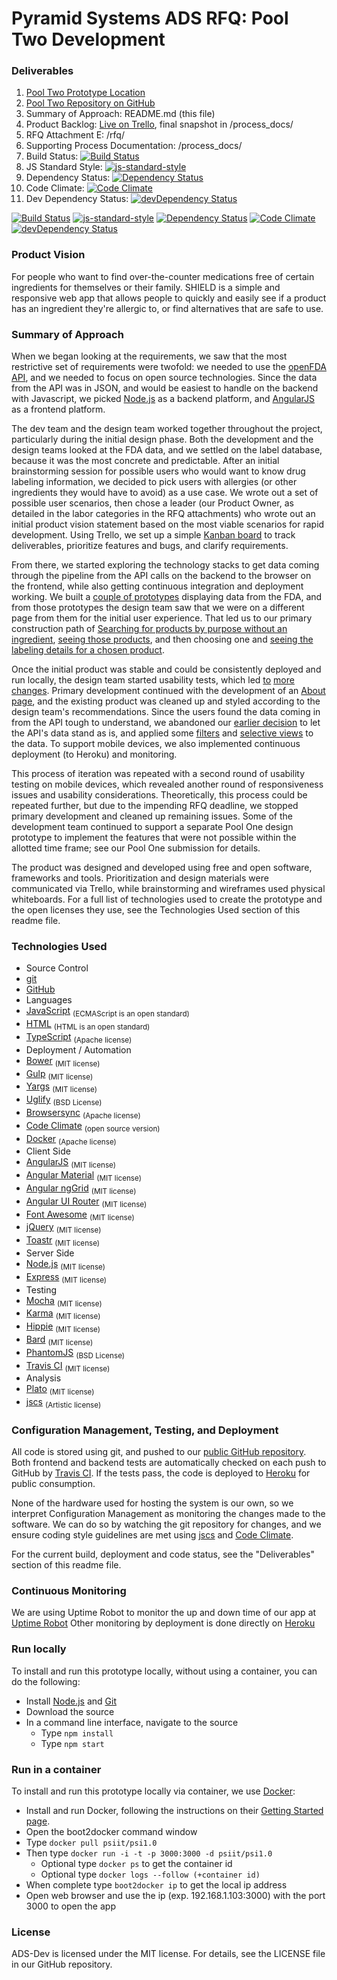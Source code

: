 # Pyramid Systems ADS RFQ: Pool Two Development

### Deliverables
1. [Pool Two Prototype Location](http://pyramidopenfdadev.herokuapp.com)
2. [Pool Two Repository on GitHub](https://github.com/PyramidSystemsInc/ADS-Dev)
3. Summary of Approach: README.md (this file)
4. Product Backlog: [Live on Trello](https://trello.com/b/S1uBdwEg/product-backlog), final snapshot in /process_docs/
5. RFQ Attachment E: /rfq/
6. Supporting Process Documentation: /process_docs/
7. Build Status: [![Build Status](https://travis-ci.org/PyramidSystemsInc/ADS-Dev.svg?branch=dev)](https://travis-ci.org/PyramidSystemsInc/ADS-Dev) 
8. JS Standard Style: [![js-standard-style](https://img.shields.io/badge/code%20style-standard-brightgreen.svg?style=flat)](https://github.com/feross/standard) 
9. Dependency Status: [![Dependency Status](https://www.versioneye.com/user/projects/558b7920306662001e000b09/badge.svg?style=flat)](https://www.versioneye.com/user/projects/558b7920306662001e000b09)
10. Code Climate: [![Code Climate](https://codeclimate.com/github/PyramidSystemsInc/ADS-Dev/badges/gpa.svg)](https://codeclimate.com/github/PyramidSystemsInc/ADS-Dev)
11. Dev Dependency Status: [![devDependency Status](https://david-dm.org/PyramidSystemsInc/ADS-Dev/dev-status.svg)](https://david-dm.org/PyramidSystemsInc/ADS-Dev#info=devDependencies)

[![Build Status](https://travis-ci.org/PyramidSystemsInc/ADS-Dev.svg?branch=dev)](https://travis-ci.org/PyramidSystemsInc/ADS-Dev) 
[![js-standard-style](https://img.shields.io/badge/code%20style-standard-brightgreen.svg?style=flat)](https://github.com/feross/standard) 
[![Dependency Status](https://www.versioneye.com/user/projects/558b7920306662001e000b09/badge.svg?style=flat)](https://www.versioneye.com/user/projects/558b7920306662001e000b09)
[![Code Climate](https://codeclimate.com/github/PyramidSystemsInc/ADS-Dev/badges/gpa.svg)](https://codeclimate.com/github/PyramidSystemsInc/ADS-Dev)
[![devDependency Status](https://david-dm.org/PyramidSystemsInc/ADS-Dev/dev-status.svg)](https://david-dm.org/PyramidSystemsInc/ADS-Dev#info=devDependencies)

### Product Vision
For people who want to find over-the-counter medications free of certain ingredients for themselves or their family. SHIELD is a simple and responsive web app that allows people to quickly and easily see if a product has an ingredient they're allergic to, or find alternatives that are safe to use.

### Summary of Approach
When we began looking at the requirements, we saw that the most restrictive set of requirements were twofold: we needed to use the [openFDA API](https://open.fda.gov), and we needed to focus on open source technologies. Since the data from the API was in JSON, and would be easiest to handle on the backend with Javascript, we picked [Node.js](https://nodejs.org/) as a backend platform, and [AngularJS](http://angularjs.org/) as a frontend platform.

The dev team and the design team worked together throughout the project, particularly during the initial design phase. Both the development and the design teams looked at the FDA data, and we settled on the label database, because it was the most concrete and predictable. After an initial brainstorming session for possible users who would want to know drug labeling information, we decided to pick users with allergies (or other ingredients they would have to avoid) as a use case. We wrote out a set of possible user scenarios, then chose a leader (our Product Owner, as detailed in the labor categories in the RFQ attachments) who wrote out an initial product vision statement based on the most viable scenarios for rapid development. Using Trello, we set up a simple [Kanban board](https://trello.com/b/S1uBdwEg/product-backlog) to track deliverables, prioritize features and bugs, and clarify requirements.

From there, we started exploring the technology stacks to get data coming through the pipeline from the API calls on the backend to the browser on the frontend, while also getting continuous integration and deployment working. We built a [couple of prototypes](https://trello.com/c/991zniQw) displaying data from the FDA, and from those prototypes the design team saw that we were on a different page from them for the initial user experience. That led us to our primary construction path of [Searching for products by purpose without an ingredient](https://trello.com/c/TTeC1nPK), [seeing those products](https://trello.com/c/Nawf3CCY), and then choosing one and [seeing the labeling details for a chosen product](https://trello.com/c/jqaKRQKC). 

Once the initial product was stable and could be consistently deployed and run locally, the design team started usability tests, which led [to](https://trello.com/c/omaqHa8P) [more](https://trello.com/c/uOVLY6Py) [changes](https://trello.com/c/5KVPCaps). Primary development continued with the development of an [About page](https://trello.com/c/ZPrSEepo), and the existing product was cleaned up and styled according to the design team's recommendations. Since the users found the data coming in from the API tough to understand, we abandoned our [earlier decision](https://trello.com/c/RITVCjn8) to let the API's data stand as is, and applied some [filters](https://trello.com/c/RMqE1LoB) and [selective views](https://trello.com/c/ogUHfhpH) to the data. To support mobile devices, we also implemented continuous deployment (to Heroku) and monitoring.

This process of iteration was repeated with a second round of usability testing on mobile devices, which revealed another round of responsiveness issues and usability considerations. Theoretically, this process could be repeated further, but due to the impending RFQ deadline, we stopped primary development and cleaned up remaining issues. Some of the development team continued to support a separate Pool One design prototype to implement the features that were not possible within the allotted time frame; see our Pool One submission for details.

The product was designed and developed using free and open software, frameworks and tools. Prioritization and design materials were communicated via Trello, while brainstorming and wireframes used physical whiteboards. For a full list of technologies used to create the prototype and the open licenses they use, see the Technologies Used section of this readme file.

### Technologies Used

* Source Control
 * [git](http://www.git-scm.com/)
 * [GitHub](https://github.com/)
* Languages
 * [JavaScript](https://en.wikipedia.org/wiki/JavaScript) <sub>(ECMAScript is an open standard)</sub>
 * [HTML](https://en.wikipedia.org/wiki/HTML) <sub>(HTML is an open standard)</sub>
 * [TypeScript](http://www.typescriptlang.org/) <sub>(Apache license)</sub>
* Deployment / Automation
 * [Bower](http://bower.io/) <sub>(MIT license)</sub>
 * [Gulp](http://gulpjs.com/) <sub>(MIT license)</sub>
 * [Yargs](https://www.npmjs.com/package/yargs) <sub>(MIT license)</sub>
 * [Uglify](http://lisperator.net/uglifyjs/) <sub>(BSD License)</sub>
 * [Browsersync](http://www.browsersync.io/) <sub>(Apache license)</sub>
 * [Code Climate](https://codeclimate.com/) <sub>(open source version)</sub>
 * [Docker](https://www.docker.com/) <sub>(Apache license)</sub>
* Client Side
 * [AngularJS](http://angularjs.org/) <sub>(MIT license)</sub>
 * [Angular Material](https://github.com/angular/material) <sub>(MIT license)</sub>
 * [Angular ngGrid](https://github.com/angular-ui/ng-grid) <sub>(MIT license)</sub>
 * [Angular UI Router](https:https://github.com/angular-ui/ui-router) <sub>(MIT license)</sub>
 * [Font Awesome](https://github.com/FortAwesome/Font-Awesome) <sub>(MIT license)</sub>
 * [jQuery](https://github.com/jquery/jquery) <sub>(MIT license)</sub>
 * [Toastr](https://github.com/CodeSeven/toastr) <sub>(MIT license)</sub>
* Server Side
 * [Node.js](https://nodejs.org/) <sub>(MIT license)</sub>
 * [Express](http://expressjs.com/) <sub>(MIT license)</sub>
* Testing
 * [Mocha](http://mochajs.org/) <sub>(MIT license)</sub>
 * [Karma](http://karma-runner.github.io/) <sub>(MIT license)</sub>
 * [Hippie](https://github.com/vesln/hippie) <sub>(MIT license)</sub>
 * [Bard](https://github.com/wardbell/bardjs) <sub>(MIT license)</sub>
 * [PhantomJS](http://phantomjs.org/) <sub>(BSD License)</sub>
 * [Travis CI](https://travis-ci.org/) <sub>(MIT license)</sub>
* Analysis
 * [Plato](https://github.com/es-analysis/plato) <sub>(MIT license)</sub>
 * [jscs](https://www.npmjs.com/package/jscs) <sub>(Artistic license)</sub>
 
### Configuration Management, Testing, and Deployment

All code is stored using git, and pushed to our [public GitHub repository](https://github.com/PyramidSystemsInc/ADS-Dev/). Both frontend and backend tests are automatically checked on each push to GitHub by [Travis CI](https://travis-ci.org/). If the tests pass, the code is deployed to [Heroku](http://psiopenfda.herokuapp.com) for public consumption.

None of the hardware used for hosting the system is our own, so we interpret Configuration Management as monitoring the changes made to the software. We can do so by watching the git repository for changes, and we ensure coding style guidelines are met using [jscs](https://www.npmjs.com/package/jscs) and [Code Climate](https://codeclimate.com/). 

For the current build, deployment and code status, see the "Deliverables" section of this readme file.

### Continuous Monitoring
We are using Uptime Robot to monitor the up and down time of our app at [Uptime Robot](https://uptimerobot.com/dashboard.php#mainDashboard)
Other monitoring by deployment is done directly on [Heroku](http://psiopenfda.herokuapp.com)


### Run locally
To install and run this prototype locally, without using a container, you can do the following:

- Install [Node.js](https://nodejs.org) and [Git](https://git-scm.com/downloads)
- Download the source 
- In a command line interface, navigate to the source
  - Type `npm install`
  - Type `npm start`

### Run in a container
To install and run this prototype locally via container, we use [Docker](https://www.docker.com/):

- Install and run Docker, following the instructions on their [Getting Started page](http://docs.docker.com/windows/started/).
- Open the boot2docker command window
- Type `docker pull psiit/psi1.0`
- Then type `docker run -i -t -p 3000:3000 -d psiit/psi1.0`
  - Optional type `docker ps` to get the container id
  - Optional type `docker logs --follow (+container id)`
- When complete type `boot2docker ip` to get the local ip address
- Open web browser and use the ip (exp. 192.168.1.103:3000) with the port 3000 to open the app


### License
ADS-Dev is licensed under the MIT license. For details, see the LICENSE file in our GitHub repository.
